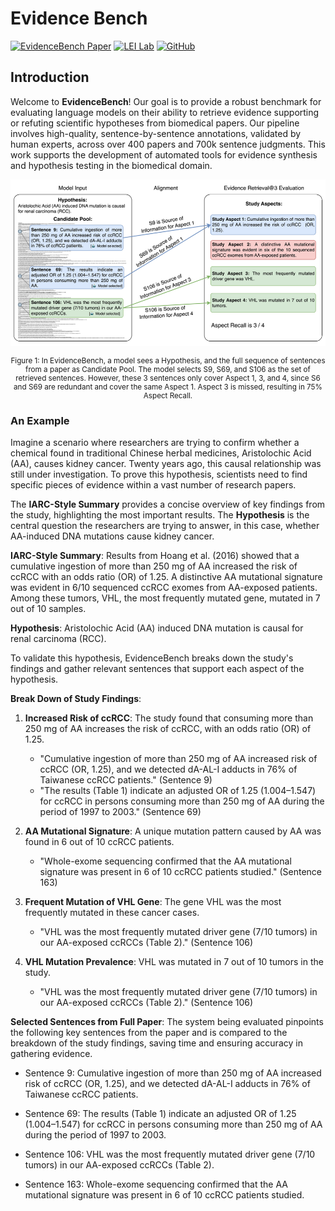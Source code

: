 # Evidence Bench

[![EvidenceBench Paper](https://img.shields.io/badge/Paper-blue.svg?logo=read-the-docs&logoColor=white)](https://link_to_your_paper) [![LEI Lab](https://img.shields.io/badge/Lab%20Group-LEI%20Lab-blue.svg?logo=teams&logoColor=white)](https://lei.ucsd.edu/) [![GitHub](https://img.shields.io/badge/GitHub-EvidenceBench-blue.svg?logo=github&logoColor=white)](https://github.com/EvidenceBench/EvidenceBench)

## Introduction

Welcome to **EvidenceBench**! Our goal is to provide a robust benchmark for evaluating language models on their ability to retrieve evidence supporting or refuting scientific hypotheses from biomedical papers. Our pipeline involves high-quality, sentence-by-sentence annotations, validated by human experts, across over 400 papers and 700k sentence judgments. This work supports the development of automated tools for evidence synthesis and hypothesis testing in the biomedical domain.


![Figure 1](_figs/fig1.png)

<p style="text-align: center; font-size: smaller; line-height: 1.2;">Figure 1: In EvidenceBench, a model sees a Hypothesis, and the full sequence of sentences from a paper as Candidate Pool. The model selects S9, S69, and S106 as the set of retrieved sentences. However, these 3 sentences only cover Aspect 1, 3, and 4, since S6 and S69 are redundant and cover the same Aspect 1. Aspect 3 is missed, resulting in 75% Aspect Recall.</p>

### An Example

Imagine a scenario where researchers are trying to confirm whether a chemical found in traditional Chinese herbal medicines, Aristolochic Acid (AA), causes kidney cancer. Twenty years ago, this causal relationship was still under investigation. To prove this hypothesis, scientists need to find specific pieces of evidence within a vast number of research papers.

The **IARC-Style Summary** provides a concise overview of key findings from the study, highlighting the most important results. The **Hypothesis** is the central question the researchers are trying to answer, in this case, whether AA-induced DNA mutations cause kidney cancer.

**IARC-Style Summary**: Results from Hoang et al. (2016) showed that a cumulative ingestion of more than 250 mg of AA increased the risk of ccRCC with an odds ratio (OR) of 1.25. A distinctive AA mutational signature was evident in 6/10 sequenced ccRCC exomes from AA-exposed patients. Among these tumors, VHL, the most frequently mutated gene, mutated in 7 out of 10 samples.

**Hypothesis**: Aristolochic Acid (AA) induced DNA mutation is causal for renal carcinoma (RCC).

To validate this hypothesis, EvidenceBench breaks down the study's findings and gather relevant sentences that support each aspect of the hypothesis.

**Break Down of Study Findings**:

1. **Increased Risk of ccRCC**: The study found that consuming more than 250 mg of AA increases the risk of ccRCC, with an odds ratio (OR) of 1.25. 
    - "Cumulative ingestion of more than 250 mg of AA increased risk of ccRCC (OR, 1.25), and we detected dA-AL-I adducts in 76% of Taiwanese ccRCC patients." (Sentence 9)
    - "The results (Table 1) indicate an adjusted OR of 1.25 (1.004–1.547) for ccRCC in persons consuming more than 250 mg of AA during the period of 1997 to 2003." (Sentence 69)

2. **AA Mutational Signature**: A unique mutation pattern caused by AA was found in 6 out of 10 ccRCC patients.
    - "Whole-exome sequencing confirmed that the AA mutational signature was present in 6 of 10 ccRCC patients studied." (Sentence 163)

3. **Frequent Mutation of VHL Gene**: The gene VHL was the most frequently mutated in these cancer cases.
    - "VHL was the most frequently mutated driver gene (7/10 tumors) in our AA-exposed ccRCCs (Table 2)." (Sentence 106)

4. **VHL Mutation Prevalence**: VHL was mutated in 7 out of 10 tumors in the study.
    - "VHL was the most frequently mutated driver gene (7/10 tumors) in our AA-exposed ccRCCs (Table 2)." (Sentence 106)

**Selected Sentences from Full Paper**: The system being evaluated pinpoints the following key sentences from the paper and is compared to the breakdown of the study findings, saving time and ensuring accuracy in gathering evidence.

- Sentence 9: Cumulative ingestion of more than 250 mg of AA increased risk of ccRCC (OR, 1.25), and we detected dA-AL-I adducts in 76% of Taiwanese ccRCC patients.

- Sentence 69: The results (Table 1) indicate an adjusted OR of 1.25 (1.004–1.547) for ccRCC in persons consuming more than 250 mg of AA during the period of 1997 to 2003.

- Sentence 106: VHL was the most frequently mutated driver gene (7/10 tumors) in our AA-exposed ccRCCs (Table 2).

- Sentence 163: Whole-exome sequencing confirmed that the AA mutational signature was present in 6 of 10 ccRCC patients studied.
